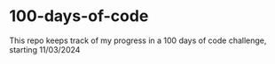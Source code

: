 # 100-days-of-code
This repo keeps track of my progress in a 100 days of code challenge, starting 11/03/2024
